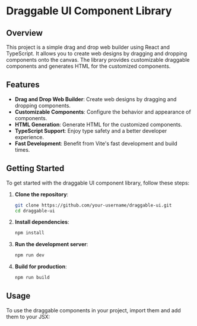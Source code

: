 # Draggable UI Component Library

## Overview

This project is a simple drag and drop web builder using React and TypeScript. It allows you to create web designs by dragging and dropping components onto the canvas. The library provides customizable draggable components and generates HTML for the customized components.

## Features

- **Drag and Drop Web Builder**: Create web designs by dragging and dropping components.
- **Customizable Components**: Configure the behavior and appearance of components.
- **HTML Generation**: Generate HTML for the customized components.
- **TypeScript Support**: Enjoy type safety and a better developer experience.
- **Fast Development**: Benefit from Vite's fast development and build times.

## Getting Started

To get started with the draggable UI component library, follow these steps:

1. **Clone the repository**:

   ```sh
   git clone https://github.com/your-username/draggable-ui.git
   cd draggable-ui
   ```

2. **Install dependencies**:

   ```sh
   npm install
   ```

3. **Run the development server**:

   ```sh
   npm run dev
   ```

4. **Build for production**:
   ```sh
   npm run build
   ```

## Usage

To use the draggable components in your project, import them and add them to your JSX:
